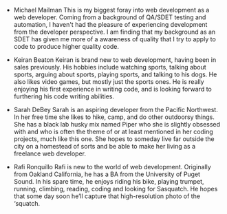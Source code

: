 * Michael Mailman
  This is my biggest foray into web development as a web developer. Coming from a background of QA/SDET testing and automation, I haven't had the pleasure of experiencing development from the developer perspective. I am finding that my background as an SDET has given me more of a awareness of quality that I try to apply to code to produce higher quality code.

* Keiran Beaton
  Keiran is brand new to web development, having been in sales previously. His hobbies include watching sports, talking about sports, arguing about sports, playing sports, and talking to his dogs. He also likes video games, but mostly just the sports ones. He is really enjoying his first experience in writing code, and is looking forward to furthering his code writing abilities.

* Sarah DeBey
Sarah is an aspiring developer from the Pacific Northwest. In her free time she likes to hike, camp, and do other outdoorsy things. She has a black lab husky mix named Piper who she is slightly obsessed with and who is often the theme of or at least mentioned in her coding projects, much like this one. She hopes to someday live far outside the city on a homestead of sorts and be able to make her living as a freelance web developer.

* Rafi Ronquillo
Rafi is new to the world of web development. Originally from Oakland California, he has a BA from the University of Puget Sound. In his spare time, he enjoys riding his bike, playing trumpet, running, climbing, reading, coding and looking for Sasquatch. He hopes that some day soon he’ll capture that high-resolution photo of the ‘squatch.
